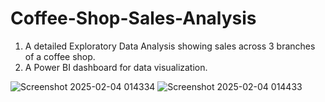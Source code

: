 # Coffee-Shop-Sales-Analysis
1. A detailed Exploratory Data Analysis showing sales across 3 branches of a coffee shop.
2. A Power BI dashboard for data visualization.

![Screenshot 2025-02-04 014334](https://github.com/user-attachments/assets/6cae11a1-ff87-4d90-922d-2e7a6338695f)
![Screenshot 2025-02-04 014433](https://github.com/user-attachments/assets/c72fc4b8-f918-4ffb-ae6f-b7491ff50576)
